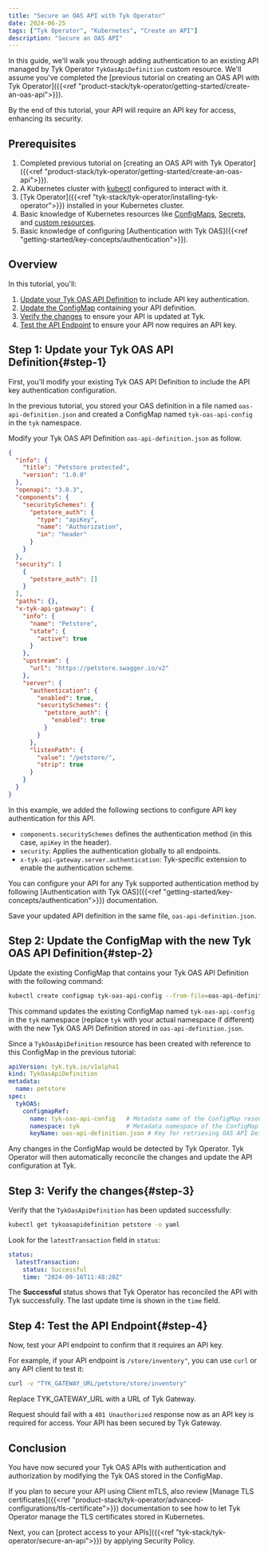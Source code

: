 ```yaml
---
title: "Secure an OAS API with Tyk Operator"
date: 2024-06-25
tags: ["Tyk Operator", "Kubernetes", "Create an API"]
description: "Secure an OAS API"
---
```


In this guide, we'll walk you through adding authentication to an existing API managed by Tyk Operator `TykOasApiDefinition` custom resource. We'll assume you've completed the [previous tutorial on creating an OAS API with Tyk Operator]({{<ref "product-stack/tyk-operator/getting-started/create-an-oas-api">}}).

By the end of this tutorial, your API will require an API key for access, enhancing its security.

## Prerequisites

1. Completed previous tutorial on [creating an OAS API with Tyk Operator]({{<ref "product-stack/tyk-operator/getting-started/create-an-oas-api">}}).
2. A Kubernetes cluster with [kubectl](https://kubernetes.io/docs/reference/kubectl/) configured to interact with it.
3. [Tyk Operator]({{<ref "tyk-stack/tyk-operator/installing-tyk-operator">}}) installed in your Kubernetes cluster.
4. Basic knowledge of Kubernetes resources like [ConfigMaps](https://kubernetes.io/docs/concepts/configuration/configmap), [Secrets](https://kubernetes.io/docs/concepts/configuration/secret/#using-secrets-as-environment-variables), and [custom resources](https://kubernetes.io/docs/concepts/extend-kubernetes/api-extension/custom-resources/).
5. Basic knowledge of configuring [Authentication with Tyk OAS]({{<ref "getting-started/key-concepts/authentication">}}).

## Overview

In this tutorial, you'll:

1. [Update your Tyk OAS API Definition](#step-1) to include API key authentication.
2. [Update the ConfigMap](#step-2) containing your API definition.
3. [Verify the changes](#step-3) to ensure your API is updated at Tyk.
4. [Test the API Endpoint](#step-4) to ensure your API now requires an API key.

## Step 1: Update your Tyk OAS API Definition{#step-1}

First, you'll modify your existing Tyk OAS API Definition to include the API key authentication configuration.

In the previous tutorial, you stored your OAS definition in a file named `oas-api-definition.json` and created a ConfigMap named `tyk-oas-api-config` in the `tyk` namespace.

Modify your Tyk OAS API Definition `oas-api-definition.json` as follow. 

```json {hl_lines=["8-14","16-20","33-40"],linenos=true}
{
  "info": {
    "title": "Petstore protected",
    "version": "1.0.0"
  },
  "openapi": "3.0.3",
  "components": {
    "securitySchemes": {
      "petstore_auth": {
        "type": "apiKey",
        "name": "Authorization",
        "in": "header"
      }
    }
  },
  "security": [
    {
      "petstore_auth": []
    }
  ],
  "paths": {},
  "x-tyk-api-gateway": {
    "info": {
      "name": "Petstore",
      "state": {
        "active": true
      }
    },
    "upstream": {
      "url": "https://petstore.swagger.io/v2"
    },
    "server": {
      "authentication": {
        "enabled": true,
        "securitySchemes": {
          "petstore_auth": {
            "enabled": true
          }
        }
      },
      "listenPath": {
        "value": "/petstore/",
        "strip": true
      }
    }
  }
}
```

In this example, we added the following sections to configure API key authentication for this API. 

- `components.securitySchemes` defines the authentication method (in this case, `apiKey` in the header).
- `security`: Applies the authentication globally to all endpoints.
- `x-tyk-api-gateway.server.authentication`: Tyk-specific extension to enable the authentication scheme.

You can configure your API for any Tyk supported authentication method by following [Authentication with Tyk OAS]({{<ref "getting-started/key-concepts/authentication">}}) documentation.

Save your updated API definition in the same file, `oas-api-definition.json`.

## Step 2: Update the ConfigMap with the new Tyk OAS API Definition{#step-2}

Update the existing ConfigMap that contains your Tyk OAS API Definition with the following command:

```sh
kubectl create configmap tyk-oas-api-config --from-file=oas-api-definition.json -n tyk --dry-run=client -o yaml | kubectl replace -f -
```

This command updates the existing ConfigMap named `tyk-oas-api-config` in the `tyk` namespace (replace `tyk` with your actual namespace if different) with the new Tyk OAS API Definition stored in `oas-api-definition.json`.

Since a `TykOasApiDefinition` resource has been created with reference to this ConfigMap in the previous tutorial:

```yaml
apiVersion: tyk.tyk.io/v1alpha1
kind: TykOasApiDefinition
metadata:
  name: petstore
spec:
  tykOAS:
    configmapRef:
      name: tyk-oas-api-config   # Metadata name of the ConfigMap resource that stores the OAS API Definition
      namespace: tyk             # Metadata namespace of the ConfigMap resource
      keyName: oas-api-definition.json # Key for retrieving OAS API Definition from the ConfigMap
```

Any changes in the ConfigMap would be detected by Tyk Operator. Tyk Operator will then automatically reconcile the changes and update the API configuration at Tyk.

## Step 3: Verify the changes{#step-3}

Verify that the `TykOasApiDefinition` has been updated successfully:

```sh
kubectl get tykoasapidefinition petstore -o yaml
```

Look for the `latestTransaction` field in `status`:

```yaml
status:
  latestTransaction:
    status: Successful
    time: "2024-09-16T11:48:20Z"
```

The **Successful** status shows that Tyk Operator has reconciled the API with Tyk successfully. The last update time is shown in the `time` field.

## Step 4: Test the API Endpoint{#step-4}
Now, test your API endpoint to confirm that it requires an API key.

For example, if your API endpoint is `/store/inventory"`, you can use `curl` or any API client to test it:

```sh
curl -v "TYK_GATEWAY_URL/petstore/store/inventory"
```

Replace TYK_GATEWAY_URL with a URL of Tyk Gateway.

Request should fail with a `401 Unauthorized` response now as an API key is required for access. Your API has been secured by Tyk Gateway.

## Conclusion
You have now secured your Tyk OAS APIs with authentication and authorization by modifying the Tyk OAS stored in the ConfigMap. 

If you plan to secure your API using Client mTLS, also review [Manage TLS certificates]({{<ref "product-stack/tyk-operator/advanced-configurations/tls-certificate">}}) documentation to see how to let Tyk Operator manage the TLS certificates stored in Kubernetes.

Next, you can [protect access to your APIs]({{<ref "tyk-stack/tyk-operator/secure-an-api">}}) by applying Security Policy.